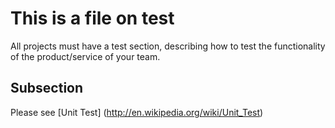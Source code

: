 This is a file on test
========================
All projects must have a test section, describing how to test the functionality of the product/service of your team.


Subsection
--------------
Please see [Unit Test] (http://en.wikipedia.org/wiki/Unit_Test)
